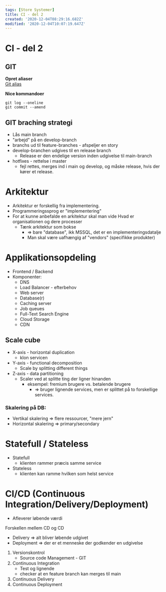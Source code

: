 ```yaml
---
tags: [Store Systemer]
title: CI - del 2
created: '2020-12-04T08:29:16.682Z'
modified: '2020-12-04T10:07:19.647Z'
---
```


# CI - del 2
## GIT
__Opret aliaser__  
[Git alias](https://git-scm.com/book/en/v2/Git-Basics-Git-Aliases)
  
__Nice kommandoer__  
```
git log --oneline
git commit --amend
```
## GIT braching strategi
- Lås main branch
- "arbejd" på en develop-branch
- branchs ud til feature-branches - afspeljer en story
- develop-branchen udgives til en release branch
  - Release er den endelige version inden udgivelse til main-branch
- hotfixes - rettelse i master
  - fejl rettes, merges ind i main og develop, og måske release, hvis der kører et release.

# Arkitektur
- Arkitektur er forskellig fra implementering.
- Programmeringssprog er "implementering"
- For at kunne anbefalde en arkitektur skal man vide Hvad er organisationen og dere processer
  - Tænk arkitektur som bokse 
    - => bare "database", ikk MSSQL, det er en implementeringsdatalje
    - Man skal være uafhængig af "vendors" (specifikke produkter)

# Applikationsopdeling
 - Frontend / Backend
 - Komponenter:
   - DNS
   - Load Balancer - efterbehov
   - Web server
   - Database(r)
   - Caching server
   - Job queues
   - Full-Text Search Engine
   - Cloud Storage
   - CDN

## Scale cube
- X-axis - horizontal duplication
  - klon servicen
- Y-axis - functional decomposition
  - Scale by splitting different things
- Z-axis - data partitioning
  - Scaler ved at splitte ting der ligner hinanden
    - eksempel: fremium brugere vs. betalende brugere
      - => bruger lignende services, men er splittet på to forskellige services.
### Skalering på DB:
- Vertikal skalering => flere ressourcer, "mere jern"
- Horizontal skalering => primary/secondary

# Statefull / Stateless
- Statefull
  - klienten rammer præcis samme service
- Stateless
  - klienten kan ramme hvilken som helst service

# CI/CD (Continuous Integration/Delivery/Deployment)
- Afleverer løbende værdi

Forskellen mellem CD og CD
- Delivery => alt bliver løbende udgivet
- Deployment => der er et menneske der godkender en udgivelse
  

1. Versionskontrol
    - Source code Management - GIT
2. Continuous Integration
    - Test og lignende
    - checker at en feature branch kan merges til main
3. Continuous Delivery
4. Continuous Deployment


